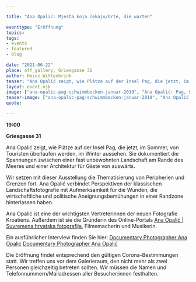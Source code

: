 ```yaml
---

title: "Ana Opalić: Mjesta koja čekaju/Orte, die warten"

eventtype: "Eröffnung"
topics:
tags:
- events
- featured
- blog

date: "2021-06-22"
place: off_gallery, Griesgasse 31
author: Heinz Wittenbrink
teaser: "Ana Opalić zeigt, wie Plätze auf der Insel Pag, die jetzt, im Sommer, von Touristen überlaufen werden, im Winter aussehen. Sie dokumentiert die Spannungen zwischen einer fast unbewohnten Landschaft am Rande des Meeres und einer Architektur für Gäste von auswärts."
layout: event.njk
image: ["ana-opalic-pag-schwimmbecken-januar-2019", "Ana Opalić: Pag, Schwimmbecken, Januar 2019"]
teaser-image: ["ana-opalic-pag-schwimmbecken-januar-2019", "Ana Opalić: Pag, Schwimmbecken, Januar 2019"]
quote:

---
```




**19:00**

**Griesgasse 31**


Ana Opalić zeigt, wie Plätze auf der Insel Pag, die jetzt, im Sommer, von Touristen überlaufen werden, im Winter aussehen. Sie dokumentiert die Spannungen zwischen einer fast unbewohnten Landschaft am Rande des Meeres und einer Architektur für Gäste von auswärts.

Wir setzen mit dieser Ausstellung die Thematisierung von Peripherien und Grenzen fort. Ana Opalić verbindet Perspektiven der klassischen Landschaftsfotografie mit Aufmerksamkeit für die Wunden, die wirtschaftliche und politische Aneignungsbemühungen in einer Randzone hinterlassen haben.

Ana Opalić ist eine der wichtigsten Vertreterinnen der neuen Fotografie Kroatiens.
Außerdem ist sie die Gründerin des Online-Portals
[Ana Opalić | Suvremena hrvatska fotografija](https://croatian-photography.com/en/author/ana-opalic-2/ "Ana Opalić | Suvremena hrvatska fotografija"), Filmemacherin und Musikerin.

Ein ausführlicher Interview finden Sie hier: [Documentary Photographer Ana Opalić](http://ikonartsfoundation.org/interview-documentary-photographer-ana-opalic/ "Interview: Documentary Photographer Ana Opalić") [Documentary Photographer Ana Opalić](http://ikonartsfoundation.org/ "Interview: Documentary Photographer Ana Opalić")

Die Eröffnung findet entsprechend den gültigen Corona-Bestimmungen statt. Wir treffen uns vor dem Galerieraum, den nicht mehr als zwei Personen gleichzeitig betreten sollten. Wir müssen die Namen und Telefonnummern/Mailadressen aller Besucher:innen festhalten.

<script type="application/ld+json">
{
  "@context": "https://schema.org",
  "@type": "Event",
  "name": "Eröffnung: Ana Opalić: Mjesta koja čekaju/Orte, die warten",
  "startDate": "2021-06-22T19:00",
  "endDate": "2021-06-22T22:00",
  "eventStatus": "https://schema.org/EventScheduled",
  "eventAttendanceMode": "https://schema.org/OfflineEventAttendanceMode",
  "image": "https://offgallery.at/assets/pics/zita-oberwalder-vitrine-en-cours-cover_720px.jpg",
  "description": "Ana Opalić zeigt, wie Plätze auf der Insel Pag, die jetzt, im Sommer, von Touristen überlaufen werden, im Winter aussehen. Sie dokumentiert die Spannungen zwischen einer fast unbewohnten Landschaft am Rande des Meeres und einer Architektur für Gäste von auswärts.",
  "location": {		
    "@type": "Place",
    "name": "off_gallery Graz",
    "address": {
      "@type": "PostalAddress",
      "streetAddress": "Griesgasse 31",
      "addressLocality": "Graz",
      "postalCode": "8020",
      "addressCountry": "AT"
    }
  }
}
</script>
